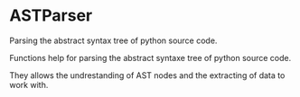 # ASTParser


Parsing the abstract syntax tree of python source code.

Functions help for parsing the abstract syntaxe tree of python source code.

They allows the undrestanding of AST nodes and the extracting of data to work with.
